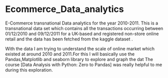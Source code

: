 # Ecommerce_Data_analytics
E-Commerce transnational Data analytics for the year 2010-2011.
This is a transnational data set which contains all the transactions occurring between 01/12/2010 and 09/12/2011 for a UK-based and registered non-store online retail and the data has been fetched from the kaggle dataset .

With the data I am trying to understand the scale of online market which existed at around 2010 and 2011.For this I will basically use the Pandas,Matplotlib and seaborn library to explore and graph the dat The course [Data Analysis with Python: Zero to Pandas] was really helpful to me during this exploration.
